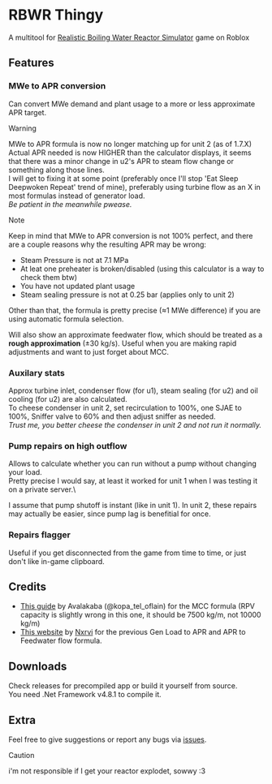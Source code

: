 # RBWR Thingy
A multitool for [Realistic Boiling Water Reactor Simulator](https://www.roblox.com/games/11765852158) game on Roblox

## Features
### MWe to APR conversion
Can convert MWe demand and plant usage to a more or less approximate APR target.

> [!WARNING]
> MWe to APR formula is now no longer matching up for unit 2 (as of 1.7.X)\
> Actual APR needed is now HIGHER than the calculator displays, it seems that there was a minor change in u2's APR to steam flow change or something along those lines.\
> I will get to fixing it at some point (preferably once I'll stop 'Eat Sleep Deepwoken Repeat' trend of mine), preferably using turbine flow as an X in most formulas instead of generator load.\
> *Be patient in the meanwhile pwease.*

> [!NOTE]
> Keep in mind that MWe to APR conversion is not 100% perfect, and there are a couple reasons why the resulting APR may be wrong:
> - Steam Pressure is not at 7.1 MPa
> - At leat one preheater is broken/disabled (using this calculator is a way to check them btw)
> - You have not updated plant usage
> - Steam sealing pressure is not at 0.25 bar (applies only to unit 2)
> 
> Other than that, the formula is pretty precise (≈1 MWe difference) if you are using automatic formula selection.

Will also show an approximate feedwater flow, which should be treated as a **rough approximation** (±30 kg/s).
Useful when you are making rapid adjustments and want to just forget about MCC.

### Auxilary stats
Approx turbine inlet, condenser flow (for u1), steam sealing (for u2) and oil cooling (for u2) are also calculated.\
To cheese condenser in unit 2, set recirculation to 100%, one SJAE to 100%, Sniffer valve to 60% and then adjust sniffer as needed.\
*Trust me, you better cheese the condenser in unit 2 and not run it normally.*

### Pump repairs on high outflow
Allows to calculate whether you can run without a pump without changing your load.\
Pretty precise I would say, at least it worked for unit 1 when I was testing it on a private server.\

I assume that pump shutoff is instant (like in unit 1). In unit 2, these repairs may actually be easier, since pump lag is benefitial for once.
### Repairs flagger
Useful if you get disconnected from the game from time to time, or just don't like in-game clipboard.

## Credits
- [This guide](https://docs.google.com/document/d/1Irwh4lIR1y15hKauZ3XupzsZ79sPYgwSfMnnWt8aulc/edit) by Avalakaba (@kopa_tel_oflain) for the MCC formula (RPV capacity is slightly wrong in this one, it should be 7500 kg/m, not 10000 kg/m)
- [This website](https://nxrvi.github.io/rbwrmultitoolweb/) by [Nxrvi](https://github.com/Nxrvi) for the previous Gen Load to APR and APR to Feedwater flow formula.

## Downloads
Check releases for precompiled app or build it yourself from source.\
You need .Net Framework v4.8.1 to compile it.

## Extra
Feel free to give suggestions or report any bugs via [issues](https://github.com/artv15/RBWR-Thingy/issues).
> [!CAUTION]
> i'm not responsible if I get your reactor explodet, sowwy :3
